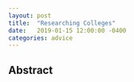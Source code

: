 ```yaml
---
layout: post
title:  "Researching Colleges"
date:   2019-01-15 12:00:00 -0400
categories: advice
---
```

## Abstract
